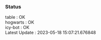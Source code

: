 ### Status


table : OK  
hogwarts : OK  
icy-bot : OK  
Latest Update : 2023-05-18 15:07:21.676848
